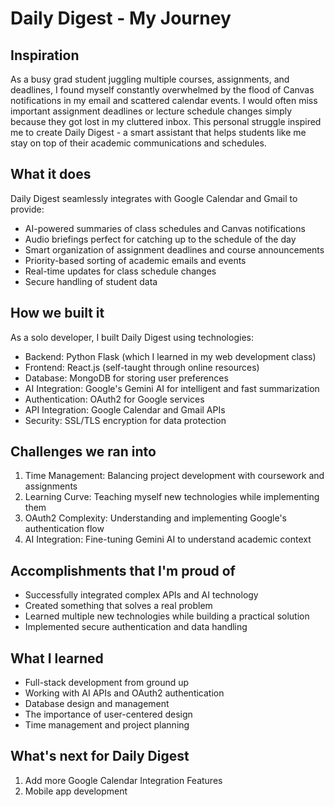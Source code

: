 # Daily Digest - My Journey

## Inspiration
As a busy grad student juggling multiple courses, assignments, and deadlines, I found myself constantly overwhelmed by the flood of Canvas notifications in my email and scattered calendar events. I would often miss important assignment deadlines or lecture schedule changes simply because they got lost in my cluttered inbox. This personal struggle inspired me to create Daily Digest - a smart assistant that helps students like me stay on top of their academic communications and schedules.

## What it does
Daily Digest seamlessly integrates with Google Calendar and Gmail to provide:
- AI-powered summaries of class schedules and Canvas notifications
- Audio briefings perfect for catching up to the schedule of the day
- Smart organization of assignment deadlines and course announcements
- Priority-based sorting of academic emails and events
- Real-time updates for class schedule changes
- Secure handling of student data

## How we built it
As a solo developer, I built Daily Digest using technologies:
- Backend: Python Flask (which I learned in my web development class)
- Frontend: React.js (self-taught through online resources)
- Database: MongoDB for storing user preferences
- AI Integration: Google's Gemini AI for intelligent and fast summarization
- Authentication: OAuth2 for Google services
- API Integration: Google Calendar and Gmail APIs
- Security: SSL/TLS encryption for data protection

## Challenges we ran into
1. Time Management: Balancing project development with coursework and assignments
2. Learning Curve: Teaching myself new technologies while implementing them
3. OAuth2 Complexity: Understanding and implementing Google's authentication flow
4. AI Integration: Fine-tuning Gemini AI to understand academic context

## Accomplishments that I'm proud of
- Successfully integrated complex APIs and AI technology
- Created something that solves a real problem
- Learned multiple new technologies while building a practical solution
- Implemented secure authentication and data handling

## What I learned
- Full-stack development from ground up
- Working with AI APIs and OAuth2 authentication
- Database design and management
- The importance of user-centered design
- Time management and project planning

## What's next for Daily Digest
1. Add more Google Calendar Integration Features
2. Mobile app development
